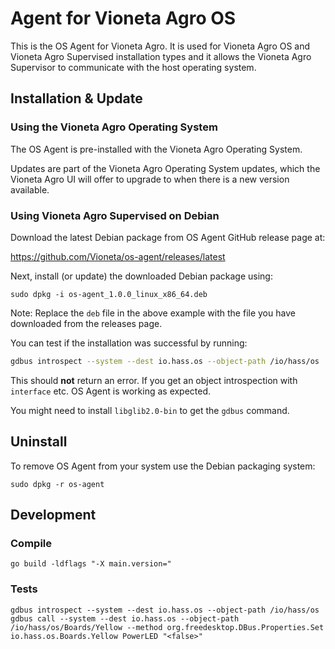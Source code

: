 # Agent for Vioneta Agro OS

This is the OS Agent for Vioneta Agro. It is used for Vioneta Agro
OS and Vioneta Agro Supervised installation types and it allows the
Vioneta Agro Supervisor to communicate with the host operating system.

## Installation & Update

### Using the Vioneta Agro Operating System

The OS Agent is pre-installed with the Vioneta Agro Operating System.

Updates are part of the Vioneta Agro Operating System updates, which
the Vioneta Agro UI will offer to upgrade to when there is a new version
available.

### Using Vioneta Agro Supervised on Debian

Download the latest Debian package from OS Agent GitHub release page at:

<https://github.com/Vioneta/os-agent/releases/latest>

Next, install (or update) the downloaded Debian package using:

```shell
sudo dpkg -i os-agent_1.0.0_linux_x86_64.deb
```

Note: Replace the `deb` file in the above example with the file you
have downloaded from the releases page.

You can test if the installation was successful by running:

```bash
gdbus introspect --system --dest io.hass.os --object-path /io/hass/os
```

This should **not** return an error. If you get an object introspection
with `interface` etc. OS Agent is working as expected.

You might need to install `libglib2.0-bin` to get the `gdbus` command.

## Uninstall

To remove OS Agent from your system use the Debian packaging system:

```shell
sudo dpkg -r os-agent
```

## Development

### Compile

```shell
go build -ldflags "-X main.version="
```

### Tests

```shell
gdbus introspect --system --dest io.hass.os --object-path /io/hass/os
gdbus call --system --dest io.hass.os --object-path /io/hass/os/Boards/Yellow --method org.freedesktop.DBus.Properties.Set io.hass.os.Boards.Yellow PowerLED "<false>"
```
